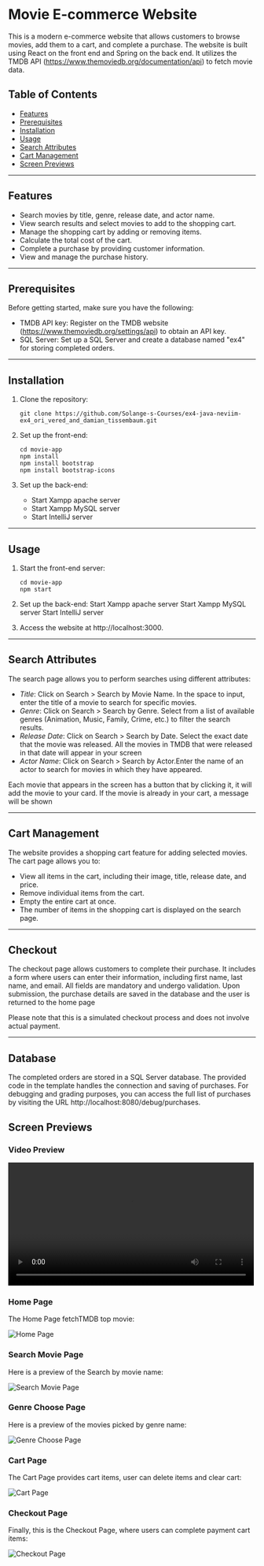 # Movie E-commerce Website

This is a modern e-commerce website that allows customers to browse movies, add them to a cart, and complete a purchase. The website is built using React on the front end and Spring on the back end. It utilizes the TMDB API (https://www.themoviedb.org/documentation/api) to fetch movie data.

## Table of Contents

- [Features](#features)
- [Prerequisites](#prerequisites)
- [Installation](#installation)
- [Usage](#usage)
- [Search Attributes](#search-attributes)
- [Cart Management](#cart-management)
- [Screen Previews](#screen-previews)
---------------------
## Features

- Search movies by title, genre, release date, and actor name.
- View search results and select movies to add to the shopping cart.
- Manage the shopping cart by adding or removing items.
- Calculate the total cost of the cart.
- Complete a purchase by providing customer information.
- View and manage the purchase history.
---------------------
## Prerequisites

Before getting started, make sure you have the following:

- TMDB API key: Register on the TMDB website (https://www.themoviedb.org/settings/api) to obtain an API key.
- SQL Server: Set up a SQL Server and create a database named "ex4" for storing completed orders.
---------------------
## Installation

1. Clone the repository:

   ```shell
   git clone https://github.com/Solange-s-Courses/ex4-java-neviim-ex4_ori_vered_and_damian_tissembaum.git

2. Set up the front-end:
   ```shell
   cd movie-app
   npm install
   npm install bootstrap
   npm install bootstrap-icons

3. Set up the back-end:
   - Start Xampp apache server
   - Start Xampp MySQL server 
   - Start IntelliJ server

---------------------
## Usage

1. Start the front-end server:
   ```shell
   cd movie-app
   npm start

2. Set up the back-end:
   Start Xampp apache server
   Start Xampp MySQL server
   Start IntelliJ server

3. Access the website at http://localhost:3000.

---------------------
## Search Attributes

The search page allows you to perform searches using different attributes:

- *Title*: Click on Search > Search by Movie Name. In the space to input, enter the title of a movie to search for specific movies.
- *Genre*: Click on Search > Search by Genre. Select from a list of available genres (Animation, Music, Family, Crime, etc.) to filter the search results.
- *Release Date*: Click on Search > Search by Date. Select the exact date that the movie was released. All the movies in TMDB that were released in that date will appear in your screen
- *Actor Name*: Click on Search > Search by Actor.Enter the name of an actor to search for movies in which they have appeared.

Each movie that appears in the screen has a button that by clicking it, it will add the movie to your card. If the movie is already in your cart, a message will be shown

---------------------
## Cart Management

The website provides a shopping cart feature for adding selected movies. The cart page allows you to:

- View all items in the cart, including their image, title, release date, and price.
- Remove individual items from the cart.
- Empty the entire cart at once.
- The number of items in the shopping cart is displayed on the search page.

---------------------
## Checkout

The checkout page allows customers to complete their purchase. It includes a form where users can enter their information,
including first name, last name, and email. All fields are mandatory and undergo validation.
Upon submission, the purchase details are saved in the database and the user is returned to the home page

Please note that this is a simulated checkout process and does not involve actual payment.

---------------------
## Database

The completed orders are stored in a SQL Server database. The provided code in the template handles the connection and
saving of purchases. For debugging and grading purposes, you can access the full list of purchases by visiting
the URL http://localhost:8080/debug/purchases.



## Screen Previews

### Video Preview

<video src="/src/main/resources/static/assets/react-movie-app.mp4" width="500" controls></video>


### Home Page
The Home Page fetchTMDB top movie:

![Home Page](./src/main/resources/static/assets/home.jpg)

### Search Movie Page
Here is a preview of the Search by movie name:

![Search Movie Page](./src/main/resources/static/assets/search-movie.jpg)


### Genre Choose Page
Here is a preview of the movies picked by genre name:

![Genre Choose Page](./src/main/resources/static/assets/genere-choose.jpg)

### Cart Page
The Cart Page provides cart items, user can delete items and clear cart:

![Cart Page](./src/main/resources/static/assets/cart.jpg)


### Checkout Page
Finally, this is the Checkout Page, where users can complete payment cart items:

![Checkout Page](./src/main/resources/static/assets/checkout.jpg)


